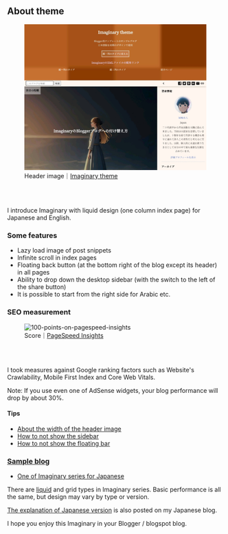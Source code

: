 <h2>About theme</h2>

<figure><img src="https://raw.githubusercontent.com/nagahitoyuki/imaginary-grid/master/imaginary.jpeg" alt="Header image of Imaginary"><figcaption>Header image｜<a href="https://imaginary-theme.blogspot.com/">Imaginary theme</a></figcaption></figure><br><br>

<p>I introduce Imaginary with liquid design (one column index page) for Japanese and English.</p>

<h3>Some features</h3>

<ul><li>Lazy load image of post snippets</li><li>Infinite scroll in index pages</li><li>Floating back button (at the bottom right of the blog except its header) in all pages</li><li>Ability to drop down the desktop sidebar (with the switch to the left of the share button)</li><li>It is possible to start from the right side for Arabic etc.</li></ul>

<h3>SEO measurement</h3>

<figure><img src="https://raw.githubusercontent.com/nagahitoyuki/imaginary-grid/master/score.jpg" alt="100-points-on-pagespeed-insights"><figcaption>Score｜<a href="https://developers.google.com/speed/pagespeed/insights/">PageSpeed Insights</a></figcaption></figure><br><br>

<p>I took measures against Google ranking factors such as Website's Crawlability, Mobile First Index and Core Web Vitals.</p>

<p>Note: If you use even one of AdSense widgets, your blog performance will drop by about 30%.</p>

<h4>Tips</h4>

<ul><li><a href="/imaginary-liquid/issues/3#issuecomment-953474499">About the width of the header image</a></li><li><a href="/imaginary-grid/issues/2#issuecomment-966766927">How to not show the sidebar</a></li><li><a href="/imaginary-liquid/issues/5#issuecomment-980491606">How to not show the floating bar</p></li></ul>

<h3>Sample blog</h3>

<ul><li><a href="https://imaginary-theme.blogspot.com/">One of Imaginary series for Japanese</a> </li></ul>

<p>There are <a href="https://github.com/nagahitoyuki/imaginary-liquid">liquid</a> and grid types in Imaginary series. Basic performance is all the same, but design may vary by type or version.</p>

<p><a href="https://www.nagahitoyuki.com/p/imaginary-theme-for-blogger.html">The explanation of Japanese version</a> is also posted on my Japanese blog.</p>

<p>I hope you enjoy this Imaginary in your Blogger / blogspot blog.</p>